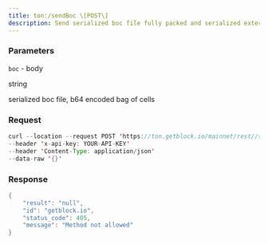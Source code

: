 ```yaml
---
title: ton:/sendBoc \[POST\]
description: Send serialized boc file fully packed and serialized external messageto blockchain.
---
```


### Parameters


`boc` - body

string

serialized boc file, b64 encoded bag of cells

### Request

``` java
curl --location --request POST 'https://ton.getblock.io/mainnet/rest//sendBoc?' 
--header 'x-api-key: YOUR-API-KEY' 
--header 'Content-Type: application/json' 
--data-raw '{}'
```

###  Response

``` java
{
    "result": "null",
    "id": "getblock.io",
    "status_code": 405,
    "message": "Method not allowed"
}
```

